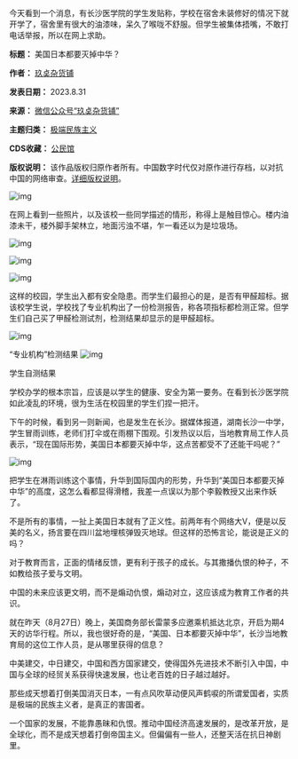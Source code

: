 今天看到一个消息，有长沙医学院的学生发贴称，学校在宿舍未装修好的情况下就开学了，宿舍里有很大的油漆味，呆久了喉咙不舒服。但学生被集体捂嘴，不敢打电话举报，所以在网上求助。




**标题：** 美国日本都要灭掉中华？  

**作者：** [玖奌杂货铺](https://chinadigitaltimes.net/space/玖奌杂货铺)  

**发表日期：** 2023.8.31  

**来源：** [微信公众号“玖奌杂货铺”](https://web.archive.org/web/20230831110442/https://mp.weixin.qq.com/s/tB1bTYC3m5utn9UXUn6VOA)  

**主题归类：** [极端民族主义](https://chinadigitaltimes.net/space/极端民族主义)  

**CDS收藏：** [公民馆](https://chinadigitaltimes.net/space/%E5%85%AC%E6%B0%91%E9%A6%86)  

**版权说明：** 该作品版权归原作者所有。中国数字时代仅对原作进行存档，以对抗中国的网络审查。[详细版权说明](https://chinadigitaltimes.net/chinese/copyright)。


![img](https://chinadigitaltimes.net/chinese/files/2023/08/post-699797-64f0747c7a3ec.png)


在网上看到一些照片，以及该校一些同学描述的情形，称得上是触目惊心。楼内油漆未干，楼外脚手架林立，地面污浊不堪，乍一看还以为是垃圾场。


![img](https://chinadigitaltimes.net/chinese/files/2023/08/post-699797-64f0747c9e5a5.png)


![img](https://chinadigitaltimes.net/chinese/files/2023/08/post-699797-64f0747cc66a0.png)


![img](https://chinadigitaltimes.net/chinese/files/2023/08/post-699797-64f0747d00788.png)


这样的校园，学生出入都有安全隐患。而学生们最担心的是，是否有甲醛超标。据该校学生说，学校找了专业机构出了一份检测报告，称各项指标都检测正常。但学生们自己买了甲醛检测试剂，检测结果却显示的是甲醛超标。


![img](https://chinadigitaltimes.net/chinese/files/2023/08/post-699797-64f0747d23925.png)


“专业机构”检测结果 ![img](https://chinadigitaltimes.net/chinese/files/2023/08/post-699797-64f0747d4c12b.png)


学生自测结果


学校办学的根本宗旨，应该是以学生的健康、安全为第一要务。在看到长沙医学院如此凌乱的环境，很为生活在校园里的学生们捏一把汗。


下午的时候，看到另一则新闻，也是发生在长沙。据媒体报道，湖南长沙一中学，学生冒雨训练，老师们打伞或在雨棚下围观。引发热议以后，当地教育局工作人员表示，“现在国际形势，美国日本都要灭掉中华，这点苦都受不了还能干吗呢？”


![img](https://chinadigitaltimes.net/chinese/files/2023/08/post-699797-64f0747d73905.)


把学生在淋雨训练这个事情，升华到国际国内的形势，升华到“美国日本都要灭掉中华”的高度，这怎么看都显得滑稽，我差一点误以为那个李毅教授又出来作妖了。


不是所有的事情，一扯上美国日本就有了正义性。前两年有个网络大V，便是以反美的名义，扬言要在四川盆地埋核弹毁灭地球。但这样的恐怖言论，能说是正义的吗？


对于教育而言，正面的情绪反馈，更有利于孩子的成长。与其撒播仇恨的种子，不如教给孩子爱与文明。


中国的未来应该更文明，而不是煽动仇恨，煽动对立，这应该成为教育工作者的共识。


就在昨天（8月27日）晚上，美国商务部长雷蒙多应邀乘机抵达北京，开启为期4天的访华行程。所以，我也很好奇的是，“美国、日本都要灭掉中华”，长沙当地教育局的这位工作人员，是从哪里获得的信息？


中美建交，中日建交，中国和西方国家建交，使得国外先进技术不断引入中国，中国与全球的经贸关系获得快速发展，也让老百姓的日子越过越好。


那些成天想着打倒美国消灭日本，一有点风吹草动便风声鹤唳的所谓爱国者，实质是极端的民族主义者，是真正的害国者。


一个国家的发展，不能靠愚昧和仇恨。推动中国经济高速发展的，是改革开放，是全球化，而不是成天想着打倒帝国主义。但偏偏有一些人，还整天活在抗日神剧里。

